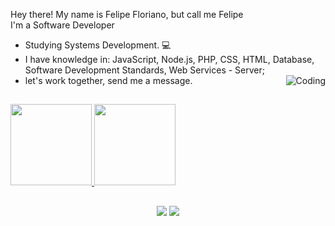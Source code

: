  Hey there! My name is Felipe Floriano, but call me Felipe <br> I'm a Software Developer
- Studying Systems Development. 💻 <br>
- I have knowledge in: JavaScript, Node.js, PHP, CSS, HTML, Database, Software Development Standards, Web Services - Server;
- let's work together, send me a message.
  <img align= "right" alt="Coding" src= "https://c.tenor.com/q4L3wKD-P7YAAAAi/hydra-we-bhack.gif">
  <br>
##

<a href="https://github.com/felipeflorianof">
<img height="130em" src="https://github-readme-stats.vercel.app/api?username=felipeflorianof&show_icons=true&theme=dark&include_all_commits=true&count_private=true"/>
<img height="130em" src="https://github-readme-stats.vercel.app/api/top-langs/?username=felipeflorianof&layout=compact&langs_count=7&theme=dark"/>

##

<div align="center">
<a href = "mailto:felipeflorianof@gmail.com"><img src="https://img.shields.io/badge/-Gmail-%23333?style=for-the-badge&logo=gmail&logoColor=white" target="_blank"></a> 
<a href="https://www.linkedin.com/in/felipeflorianofontes" target="_blank"><img src="https://img.shields.io/badge/-LinkedIn-%230077B5?style=for-the-badge&logo=linkedin&logoColor=white" target="_blank"></a> 
</div>

  
